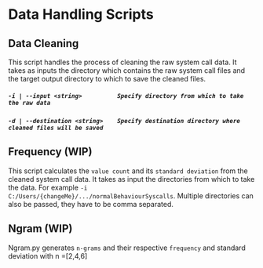 # Data Handling Scripts

## Data Cleaning
This script handles the process of cleaning the raw system call data. It takes as inputs the directory which contains the raw system call files and the target output directory to which to save the cleaned files.
##### `-i | --input <string>          Specify directory from which to take the raw data`
##### `-d | --destination <string>    Specify destination directory where cleaned files will be saved`
## Frequency (WIP)
This script calculates the `value count` and its `standard deviation` from the cleaned system call data. It takes as input the directories from which to take the data.
For example `-i C:/Users/{changeMe}/.../normalBehaviourSyscalls`. Multiple directories can also be passed, they have to be comma separated.
## Ngram (WIP)
Ngram.py generates `n-grams` and their respective `frequency` and standard deviation with n =[2,4,6]

